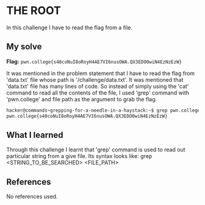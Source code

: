 # THE ROOT
In this challenge I have to read the flag from a file.

## My solve
**Flag:** `pwn.college{s48coNuI8oRoyH4AE7VI6nusOWA.QX3EDO0wiN4EzNzEzW}`

It was mentioned in the problem statement that I have to read the flag from 'data.txt' file whose path is '/challenge/data.txt'. It was mentioned that 'data.txt' file has many lines of code. So instead of simply using the 'cat' command to read all the contents of the file, I used 'grep' command with 'pwn.college' and file path as the argument to grab the flag.
```bash
hacker@commands~grepping-for-a-needle-in-a-haystack:~$ grep pwn.college /challenge/data.txt
pwn.college{s48coNuI8oRoyH4AE7VI6nusOWA.QX3EDO0wiN4EzNzEzW}
```

## What I learned
Through this challenge I learnt that 'grep' command is used to read out particular string from a give file. Its syntax looks like: grep <STRING_TO_BE_SEARCHED> <FILE_PATH>

## References 
No references used.
